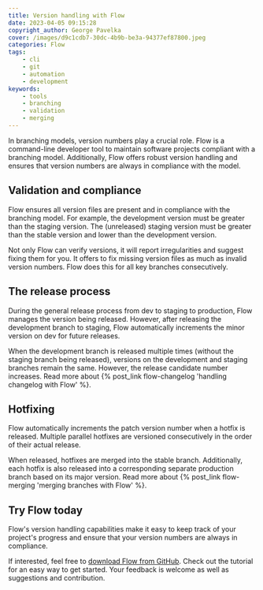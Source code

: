 ```yaml
---
title: Version handling with Flow
date: 2023-04-05 09:15:28
copyright_author: George Pavelka
cover: /images/d9c1cdb7-30dc-4b9b-be3a-94377ef87800.jpeg
categories: Flow
tags:
    - cli
    - git
    - automation
    - development
keywords:
    - tools
    - branching
    - validation
    - merging
---
```


In branching models, version numbers play a crucial role. Flow is a command-line developer tool to maintain software projects compliant with a branching model. Additionally, Flow offers robust version handling and ensures that version numbers are always in compliance with the model.

<!-- more -->

## Validation and compliance

Flow ensures all version files are present and in compliance with the branching model. For example, the development version must be greater than the staging version. The (unreleased) staging version must be greater than the stable version and lower than the development version.

Not only Flow can verify versions, it will report irregularities and suggest fixing them for you. It offers to fix missing version files as much as invalid version numbers. Flow does this for all key branches consecutively.

## The release process

During the general release process from dev to staging to production, Flow manages the version being released. However, after releasing the development branch to staging, Flow automatically increments the minor version on dev for future releases.

When the development branch is released multiple times (without the staging branch being released), versions on the development and staging branches remain the same. However, the release candidate number increases. Read more about {% post_link flow-changelog 'handling changelog with Flow' %}.

## Hotfixing

Flow automatically increments the patch version number when a hotfix is released. Multiple parallel hotfixes are versioned consecutively in the order of their actual release.

When released, hotfixes are merged into the stable branch. Additionally, each hotfix is also released into a corresponding separate production branch based on its major version. Read more about {% post_link flow-merging 'merging branches with Flow' %}.

## Try Flow today

Flow's version handling capabilities make it easy to keep track of your project's progress and ensure that your version numbers are always in compliance.

If interested, feel free to [download Flow from GitHub](https://github.com/internetguru/flow). Check out the tutorial for an easy way to get started. Your feedback is welcome as well as suggestions and contribution.
